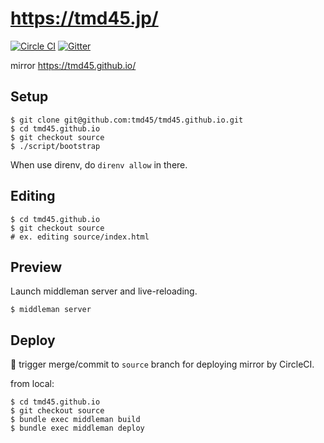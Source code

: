 # https://tmd45.jp/

[![Circle CI](https://circleci.com/gh/tmd45/tmd45.github.io/tree/source.svg?style=svg)](https://circleci.com/gh/tmd45/tmd45.github.io/tree/source) [![Gitter](https://badges.gitter.im/Join%20Chat.svg)](https://gitter.im/tmd45/tmd45.github.io?utm_source=badge&utm_medium=badge&utm_campaign=pr-badge&utm_content=badge)

mirror https://tmd45.github.io/

## Setup

```
$ git clone git@github.com:tmd45/tmd45.github.io.git
$ cd tmd45.github.io
$ git checkout source
$ ./script/bootstrap
```

When use direnv, do `direnv allow` in there.

## Editing

```
$ cd tmd45.github.io
$ git checkout source
# ex. editing source/index.html
```

## Preview

Launch middleman server and live-reloading.

```
$ middleman server
```

## Deploy

:dart: trigger merge/commit to `source` branch for deploying mirror by CircleCI.

from local:

```
$ cd tmd45.github.io
$ git checkout source
$ bundle exec middleman build
$ bundle exec middleman deploy
```
